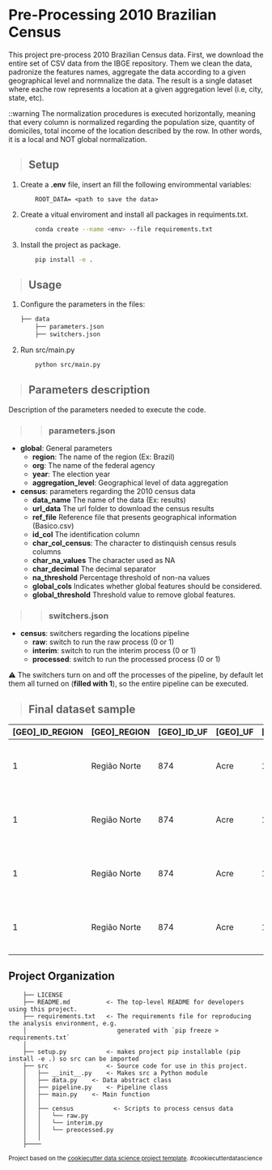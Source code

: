 # Pre-Processing 2010 Brazilian Census

This project pre-process 2010 Brazilian Census data. First, we download the entire set of CSV data from the IBGE repository. Them we clean the data, padronize the features names, aggregate the data according to a given geographical level and normnalize the data. The result is a single dataset where eache row represents a location at a given aggregation level (i.e, city, state, etc).

::warning The normalization procedures is executed horizontally, meaning that every column is normalized regarding the population size, quantity of domiciles, total income of the location described by the row. In other words, it is a local and NOT global normalization.

> ## Setup

1. Create a **.env** file, insert an fill the following envirommental variables:

    ```` env
        ROOT_DATA= <path to save the data>
    ````

2. Create a  vitual enviroment and install all packages in requiments.txt.

    ```` bash
        conda create --name <env> --file requirements.txt
    ````

3. Install the project as package.

    ```` bash
        pip install -e .
    ````

> ## Usage

1. Configure the parameters in the files:

    ```` bash
    ├── data
        ├── parameters.json
        ├── switchers.json
    ````

2. Run src/main.py

    ```` bash
        python src/main.py
    ````

> ## Parameters description

Description of the parameters needed to execute the code.

>>### parameters.json

* **global**: General parameters
  * **region**: The name of the region (Ex: Brazil)
  * **org**: The name of the federal agency
  * **year**: The election year
  * **aggregation_level**: Geographical level of data aggregation
* **census**: parameters regarding the 2010 census data
  * **data_name** The name of the data (Ex: results)
  * **url_data** The url folder to download the census results
  * **ref_file** Reference file that presents geographical information (Basico.csv)
  * **id_col** The identification column
  * **char_col_census**: The character to distinquish census resuls columns
  * **char_na_values** The character used as NA
  * **char_decimal** The decimal separator
  * **na_threshold** Percentage threshold of non-na values
  * **global_cols** Indicates whether global features should be considered.
  * **global_threshold** Threshold value to remove global features.

>> ### switchers.json

* **census**: switchers regarding the locations pipeline
  * **raw**: switch to run the raw process (0 or 1)
  * **interim**: switch to run the interim process (0 or 1)
  * **processed**: switch to run the processed process (0 or 1)

:warning: The switchers turn on and off the processes of the pipeline, by default let them all turned on (**filled with 1**), so the entire pipeline can be executed.

>## Final dataset sample

| [GEO]_ID_REGION | [GEO]_REGION | [GEO]_ID_UF | [GEO]_UF | [GEO]_ID_MESO_REGION | [GEO]_MESO_REGION | [GEO]_ID_MICRO_REGION | [GEO]_MICRO_REGION | [GEO]_ID_RM | [GEO]_RM | [GEO]_ID_CITY | [GEO]_CITY | [CENSUS]_DOMICILIO01_V002 | [CENSUS]_DOMICILIO01_V003 | [CENSUS]_DOMICILIO01_V004 | [CENSUS]_DOMICILIO01_V005 | [CENSUS]_DOMICILIO01_V006 |
|---|---|---|---|---|---|---|---|---|---|---|---|---|---|---|---|---|
| 1 | Região Norte | 874 | Acre | 1202 | Vale do Acre | 12004 | Rio Branco | 0 | Municípios não pertencentes a estrutura de RM | 1200013 | ACRELÂNDIA | 0.995968902965736 | 0.988770515404549 | 0.001439677512237 | 0.002591419522027 | 0.765620501007774 |
| 1 | Região Norte | 874 | Acre | 1202 | Vale do Acre | 12005 | Brasiléia | 0 | Municípios não pertencentes a estrutura de RM | 1200054 | ASSIS BRASIL | 0.983386581469648 | 0.957827476038339 | 0 | 0.001277955271566 | 0.757827476038339 |
| 1 | Região Norte | 874 | Acre | 1202 | Vale do Acre | 12005 | Brasiléia | 0 | Municípios não pertencentes a estrutura de RM | 1200104 | BRASILÉIA | 0.992800937552319 | 0.956135945086221 | 0.001004520341537 | 0.028461409676879 | 0.75774317763268 |
| 1 | Região Norte | 874 | Acre | 1202 | Vale do Acre | 12004 | Rio Branco | 0 | Municípios não pertencentes a estrutura de RM | 1200138 | BUJARI | 0.994027303754266 | 0.975255972696246 | 0.00042662116041 | 0.005119453924915 | 0.689846416382253 |

## Project Organization

```` text
    ├── LICENSE
    ├── README.md          <- The top-level README for developers using this project.
    ├── requirements.txt   <- The requirements file for reproducing the analysis environment, e.g.
    │                         generated with `pip freeze > requirements.txt`
    │
    ├── setup.py           <- makes project pip installable (pip install -e .) so src can be imported
    ├── src                <- Source code for use in this project.
    │   ├── __init__.py    <- Makes src a Python module
    │   ├── data.py    <- Data abstract class
    │   ├── pipeline.py    <- Pipeline class
    │   ├── main.py    <- Main function
    │   │
    │   ├── census           <- Scripts to process census data
    │   │   └── raw.py
    │   │   └── interim.py
    │   │   └── preocessed.py
    │   │
    ├────
````

<p><small>Project based on the <a target="_blank" href="https://drivendata.github.io/cookiecutter-data-science/">cookiecutter data science project template</a>. #cookiecutterdatascience</small></p>
